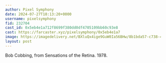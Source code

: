 ```yaml
---
author: Pixel Symphony
date: 2024-07-27T18:13:20+0000
username: pixelsymphony
fid: 232704
cast_id: 0x5eb4e1a712f8699f380dd0df4705109bb60c93e8
cast: https://farcaster.xyz/pixelsymphony/0x5eb4e1a7
image: https://imagedelivery.net/BXluQx4ige9GuW0Ia56BHw/8b1bda57-c738-4c5d-2402-f09aa2c1ae00/original
layout: post
---
```


Bob Cobbing, from Sensations of the Retina. 1978.

<img src='https://imagedelivery.net/BXluQx4ige9GuW0Ia56BHw/8b1bda57-c738-4c5d-2402-f09aa2c1ae00/original' alt='' referrerpolicy='no-referrer'/>
